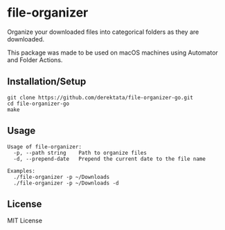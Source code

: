 # file-organizer

Organize your downloaded files into categorical folders as they are downloaded.

This package was made to be used on macOS machines using Automator and Folder Actions.

## Installation/Setup

```
git clone https://github.com/derektata/file-organizer-go.git
cd file-organizer-go
make
```

## Usage

```
Usage of file-organizer:
  -p, --path string    Path to organize files
  -d, --prepend-date   Prepend the current date to the file name

Examples:
  ./file-organizer -p ~/Downloads
  ./file-organizer -p ~/Downloads -d
```

## License

MIT License